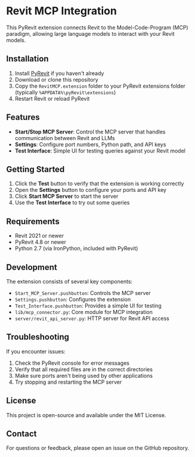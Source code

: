 # Revit MCP Integration

This PyRevit extension connects Revit to the Model-Code-Program (MCP) paradigm, allowing large language models to interact with your Revit models.

## Installation

1. Install [PyRevit](https://github.com/eirannejad/pyRevit/releases) if you haven't already
2. Download or clone this repository
3. Copy the `RevitMCP.extension` folder to your PyRevit extensions folder (typically `%APPDATA%\pyRevit\extensions`)
4. Restart Revit or reload PyRevit

## Features

- **Start/Stop MCP Server**: Control the MCP server that handles communication between Revit and LLMs
- **Settings**: Configure port numbers, Python path, and API keys
- **Test Interface**: Simple UI for testing queries against your Revit model

## Getting Started

1. Click the **Test** button to verify that the extension is working correctly
2. Open the **Settings** button to configure your ports and API key
3. Click **Start MCP Server** to start the server
4. Use the **Test Interface** to try out some queries

## Requirements

- Revit 2021 or newer
- PyRevit 4.8 or newer
- Python 2.7 (via IronPython, included with PyRevit)

## Development

The extension consists of several key components:

- `Start_MCP_Server.pushbutton`: Controls the MCP server
- `Settings.pushbutton`: Configures the extension
- `Test_Interface.pushbutton`: Provides a simple UI for testing
- `lib/mcp_connector.py`: Core module for MCP integration
- `server/revit_api_server.py`: HTTP server for Revit API access

## Troubleshooting

If you encounter issues:

1. Check the PyRevit console for error messages
2. Verify that all required files are in the correct directories
3. Make sure ports aren't being used by other applications
4. Try stopping and restarting the MCP server

## License

This project is open-source and available under the MIT License.

## Contact

For questions or feedback, please open an issue on the GitHub repository. 